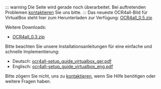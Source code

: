 ::: warning 
Die Seite wird gerade noch überarbeitet.
Bei auftretenden Problemen [kontaktieren](mailto:florian.langhanki@uni-wuerzburg.de) Sie uns bitte.
:::
Das neueste OCR4all-Bild für VirtualBox steht hier zum Herunterladen zur Verfügung: 
[OCR4all_0.5.zip](http://www.kallimachos.uni-wuerzburg.de/ocr4all-download/download.php?file=OCR4all_0.5.zip)

Weitere Downloads: 
- [OCR4all_0.3.zip](http://www.kallimachos.uni-wuerzburg.de/ocr4all-download/download.php?file=OCR4all_0.3.zip)

Bitte beachten Sie unsere Installationsanleitungen für eine einfache
und schnelle Implementierung:
- Deutsch: [ocr4all-setup_guide_virtualbox_ger.pdf](http://github.com/OCR4all/getting_started/blob/master/ocr4all-setup_guide_virtualbox_ger.pdf)
- Englisch: [ocr4all-setup_guide_virtualbox_eng.pdf](http://github.com/OCR4all/getting_started/blob/master/ocr4all-setup_guide_virtualbox_eng.pdf)

Bitte zögern Sie nicht, uns zu [kontaktieren](mailto:ocr4all@uni-wuerzburg.de?subject=ocr4all%20Kontakt),
wenn Sie Hilfe benötigen oder weitere Fragen haben.
